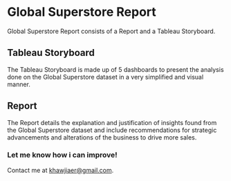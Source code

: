 # Global Superstore Report

Global Superstore Report consists of a Report and a Tableau Storyboard. 



## Tableau Storyboard

The Tableau Storyboard is made up of 5 dashboards to present the analysis done on the Global Superstore dataset in a very simplified and visual manner. 

## Report

The Report details the explanation and justification of insights found from the Global Superstore dataset and include recommendations for strategic advancements and alterations of the business to drive more sales. 



### Let me know how i can improve! 
Contact me at khawjiaer@gmail.com.
